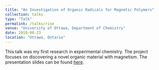 ```yaml
---
title: "An Investigation of Organic Radicals for Magnetic Polymers"
collection: talks 
type: "Talk"
permalink: /talks/rise
venue: "University of Ottawa, Department of Chemistry"
date: 2019-08-23
location: "Ottawa, Ontario"
---
```


This talk was my first research in experimental chemistry. The project focuses on discovering a novel organic material with magnetism. The presentation slides can be found [here](http://lukeyf.github.io/files/rise.pdf).


